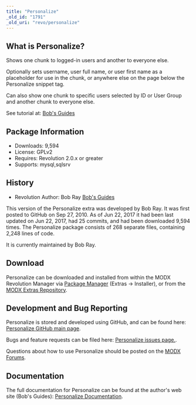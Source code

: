 ```yaml
---
title: "Personalize"
_old_id: "1791"
_old_uri: "revo/personalize"
---
```


## What is Personalize?

Shows one chunk to logged-in users and another to everyone else.

Optionally sets username, user full name, or user first name as a placeholder for use in the chunk, or anywhere else on the page below the Personalize snippet tag.

Can also show one chunk to specific users selected by ID or User Group and another chunk to everyone else.

See tutorial at: [Bob's Guides](http://bit.ly/xdkxm1)

## Package Information

- Downloads: 9,594
- License: GPLv2
- Requires: Revolution 2.0.x or greater
- Supports: mysql,sqlsrv

## History

- Revolution Author: Bob Ray [Bob's Guides](https://bobsguides.com)

This version of the Personalize extra was developed by Bob Ray. It was first posted to GitHub on Sep 27, 2010. As of Jun 22, 2017 it had been last updated on Jun 22, 2017, had 25 commits, and had been downloaded 9,594 times. The Personalize package consists of 268 separate files, containing 2,248 lines of code.

It is currently maintained by Bob Ray.

## Download

Personalize can be downloaded and installed from within the MODX Revolution Manager via [Package Manager](developing-in-modx/advanced-development/package-management "Package Manager") (Extras -> Installer), or from the [MODX Extras Repository](https://modx.com/extras/package/personalize).

## Development and Bug Reporting

Personalize is stored and developed using GitHub, and can be found here: [Personalize GitHub main page](https://github.com/BobRay/personalize).

Bugs and feature requests can be filed here: [Personalize issues page.](https://github.com/BobRay/personalize/issues).

Questions about how to use Personalize should be posted on the [MODX Forums](https://forums.modx.com).

## Documentation

The full documentation for Personalize can be found at the author's web site (Bob's Guides): [Personalize Documentation](https://bobsguides.com/personalize-tutorial.html).

